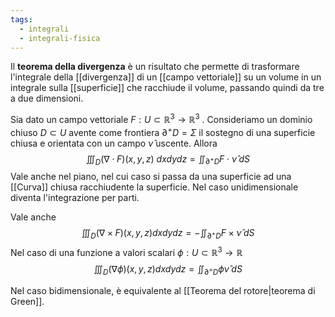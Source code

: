 ```yaml
---
tags:
  - integrali
  - integrali-fisica
---
```

Il **teorema della divergenza** è un risultato che permette di trasformare l'integrale della [[divergenza]] di un [[campo vettoriale]] su un volume in un integrale sulla [[superficie]] che racchiude il volume, passando quindi da tre a due dimensioni.

Sia dato un campo vettoriale $F : U ⊂ \mathbb{R}^{3} → \mathbb{R}^{3}$ . Consideriamo un dominio chiuso $D ⊂ U$ avente come frontiera $∂^+D = \Sigma$ il sostegno di una superficie chiusa e orientata con un campo $\hat{\nu}$ uscente. Allora
$$\iiint_{D}(\nabla\cdot F)(x,y,z)\ dxdydz=\iint_{\partial^+D}F\cdot\hat{\nu}\;dS$$
Vale anche nel piano, nel cui caso si passa da una superficie ad una [[Curva]] chiusa racchiudente la superficie. Nel caso unidimensionale diventa l'integrazione per parti.

Vale anche
$$\iiint_{D}(\nabla\times F)(x,y,z)dxdydz=-\iint_{\partial^+D}F\times\hat{\nu}\;dS$$
Nel caso di una funzione a valori scalari $\phi:U\subset \mathbb{R}^{3}\rightarrow \mathbb{R}$
$$\iiint_{D}(\nabla\phi)(x,y,z)dxdydz=\iint_{\partial^+D}\phi\hat{\nu}\;dS$$

Nel caso bidimensionale, è equivalente al [[Teorema del rotore|teorema di Green]].